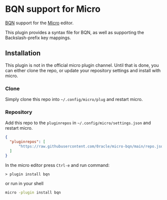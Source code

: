 # BQN support for Micro

[BQN](https://mlochbaum.github.io/BQN/) support for the [Micro](https://micro-editor.github.io/) editor.

This plugin provides a syntax file for BQN, as well as supporting the Backslash-prefix key mappings. 

## Installation

This plugin is not in the official micro plugin channel.
Until that is done, you can either clone the repo, or update your repository settings and install with micro.

### Clone

Simply clone this repo into `~/.config/micro/plug` and restart micro.

### Repository

Add this repo to the `pluginrepos` in `~/.config/micro/settings.json` and restart micro.

```json
{
  "pluginrepos": [
      "https://raw.githubusercontent.com/0racle/micro-bqn/main/repo.json"
  ]
}
```

In the micro editor press `Ctrl-e` and run command:

```
> plugin install bqn
```

or run in your shell

```sh
micro -plugin install bqn
```
